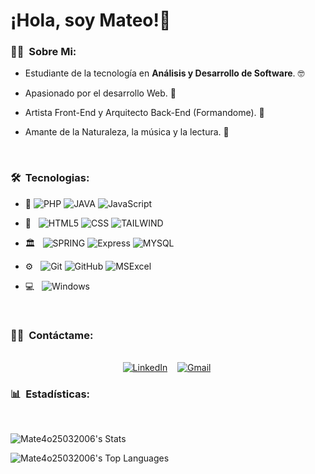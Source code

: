 # ¡Hola, soy Mateo!👋

<h3> 👨‍🦱 &nbsp;Sobre Mi: </h3>

* Estudiante de la tecnología en **Análisis y Desarrollo de Software**. 🤓

* Apasionado por el desarrollo Web. 🎨

* Artista Front-End y Arquitecto Back-End (Formandome). 🎯

* Amante de la Naturaleza, la música y la lectura. 🌄

<br/>

<h3> 🛠 &nbsp;Tecnologias: </h3>

- :space_invader:
  ![PHP](https://img.shields.io/badge/PHP-777BB4?style=for-the-badge&logo=php&logoColor=white)
  ![JAVA](https://img.shields.io/badge/Java-ED8B00?style=for-the-badge&logo=openjdk&logoColor=white)
  ![JavaScript](https://img.shields.io/badge/JavaScript-323330?style=for-the-badge&logo=javascript&logoColor=F7DF1E)

- 🎨 &nbsp;
  ![HTML5](https://img.shields.io/badge/HTML5-E34F26?style=for-the-badge&logo=html5&logoColor=white)
  ![CSS](https://img.shields.io/badge/CSS-239120?&style=for-the-badge&logo=css3&logoColor=white)
  ![TAILWIND](https://img.shields.io/badge/Tailwind_CSS-38B2AC?style=for-the-badge&logo=tailwind-css&logoColor=white)

- 🏛️ &nbsp;
  ![SPRING](https://img.shields.io/badge/Spring-6DB33F?style=for-the-badge&logo=spring&logoColor=white)
  ![Express](https://img.shields.io/badge/Express-gray?style=for-the-badge&logo=express&logoColor=white)
  ![MYSQL](	https://img.shields.io/badge/MySQL-00000F?style=for-the-badge&logo=mysql&logoColor=white)
  
- ⚙️ &nbsp;
  ![Git](https://img.shields.io/badge/Git-F05032?style=for-the-badge&logo=git&logoColor=white)
  ![GitHub](https://img.shields.io/badge/GitHub-100000?style=for-the-badge&logo=github&logoColor=white)
  ![MSExcel](https://img.shields.io/badge/Microsoft_Excel-217346?style=for-the-badge&logo=microsoft-excel&logoColor=white)
  
- 💻 &nbsp;
  ![Windows](https://img.shields.io/badge/Windows-0078D6?style=for-the-badge&logo=windows&logoColor=white)

<br/>


<h3> 🤝🏻 &nbsp;Contáctame: </h3> 

<p align="center">
<br>
<a href="https://www.linkedin.com/in/smatthdev/"><img src="https://img.shields.io/badge/linkedin-%230077B5.svg?&style=for-the-badge&logo=linkedin&logoColor=white" alt="LinkedIn" /></a>&nbsp;
&nbsp;
<a href="mailto:mateoespinosa7777@gmail.com?subject=Hola%20Jiji"><img src="https://img.shields.io/badge/gmail-%23D14836.svg?&style=for-the-badge&logo=gmail&logoColor=white" alt="Gmail"/></a>&nbsp;
</p>

<h3> 📊 &nbsp;Estadísticas: </h3> 

<br/> 
<p>

![Mate4o25032006's Stats](https://github-readme-stats.vercel.app/api?username=Mate4o25032006&theme=vue-dark&show_icons=true&hide_border=true&count_private=true)

![Mate4o25032006's Top Languages](https://github-readme-stats.vercel.app/api/top-langs/?username=Mate4o25032006&theme=vue-dark&show_icons=true&hide_border=true&layout=compact)

</p>
<br/>

